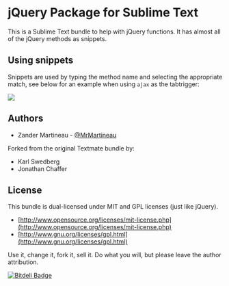 # jQuery Package for Sublime Text

This is a Sublime Text bundle to help with jQuery functions. It has almost all of the jQuery methods as snippets.

## Using snippets
Snippets are used by typing the method name and selecting the appropriate match, see below for an example when using `ajax` as the tabtrigger:

![](http://i.imgur.com/pASjCdM.png)

## Authors

* Zander Martineau - [@MrMartineau](https://github.com/MrMartineau)

Forked from the original Textmate bundle by:
* Karl Swedberg
* Jonathan Chaffer

## License

This bundle is dual-licensed under MIT and GPL licenses (just like jQuery).

* [http://www.opensource.org/licenses/mit-license.php](http://www.opensource.org/licenses/mit-license.php)
* [http://www.gnu.org/licenses/gpl.html](http://www.gnu.org/licenses/gpl.html)

Use it, change it, fork it, sell it. Do what you will, but please leave the author attribution.

[![Bitdeli Badge](https://d2weczhvl823v0.cloudfront.net/SublimeText/jquery/trend.png)](https://bitdeli.com/free "Bitdeli Badge")


